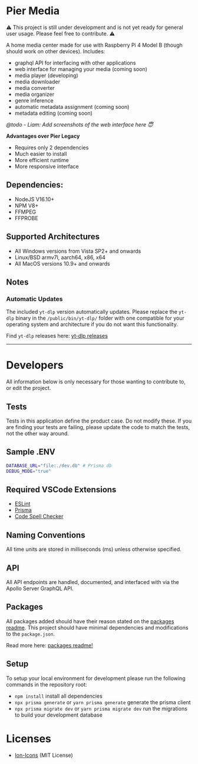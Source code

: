 # Pier Media

⚠ This project is still under development and is not yet ready for general user usage. Please feel free to contribute. ⚠

A home media center made for use with Raspberry Pi 4 Model B (though should work on other devices).
Includes:

- graphql API for interfacing with other applications
- web interface for managing your media (coming soon)
- media player (developing)
- media downloader
- media converter
- media organizer
- genre inference
- automatic metadata assignment (coming soon)
- metadata editing (coming soon)

_@todo - Liam: Add screenshots of the web interface here 😇_

**Advantages over Pier Legacy**

- Requires only 2 dependencies
- Much easier to install
- More efficient runtime
- More responsive interface

## Dependencies:

- NodeJS V16.10+
- NPM V8+
- FFMPEG
- FFPROBE

## Supported Architectures

- All Windows versions from Vista SP2+ and onwards
- Linux/BSD armv7l, aarch64, x86, x64
- All MacOS versions 10.9+ and onwards

## Notes

### Automatic Updates

The included `yt-dlp` version automatically updates. Please replace the `yt-dlp` binary in the `/public/bin/yt-dlp/` folder with one compatible for your operating system and architecture if you do not want this functionality.

Find `yt-dlp` releases here: [yt-dlp releases](https://github.com/yt-dlp/yt-dlp#release-files)

---

# Developers

All information below is only necessary for those wanting to contribute to, or edit the project.

## Tests

Tests in this application define the product case. Do not modify these. If you are finding your tests are failing, please update the code to match the tests, not the other way around.

## Sample .ENV

```sh
DATABASE_URL="file:./dev.db" # Prisma db
DEBUG_MODE="true"
```

## Required VSCode Extensions

- [ESLint](https://marketplace.visualstudio.com/items?itemName=dbaeumer.vscode-eslint)
- [Prisma](https://marketplace.visualstudio.com/items?itemName=Prisma.prisma)
- [Code Spell Checker](https://marketplace.visualstudio.com/items?itemName=streetsidesoftware.code-spell-checker)

## Naming Conventions

All time units are stored in milliseconds (ms) unless otherwise specified.

## API

All API endpoints are handled, documented, and interfaced with via the Apollo Server GraphQL API.

## Packages

All packages added should have their reason stated on the [packages readme](./docs/packages/README.md). This project should have minimal dependencies and modifications to the `package.json`.

Read more here: [packages readme!](./docs/packages/README.md)

## Setup

To setup your local environment for development please run the following commands in the repository root:

- `npm install` install all dependencies
- `npx prisma generate` or `yarn prisma generate` generate the prisma client
- `npx prisma migrate dev` or `yarn prisma migrate dev` run the migrations to build your development database

# Licenses

- [Ion-Icons](./public/ion-icons/LICENSE) (MIT License)
